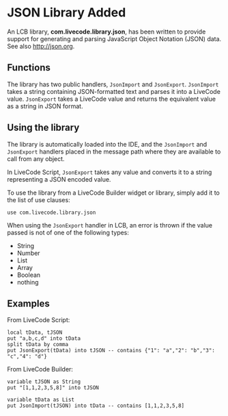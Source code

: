 # JSON Library Added

An LCB library, **com.livecode.library.json**, has been written to provide support for generating 
and parsing JavaScript Object Notation (JSON) data.  See also <http://json.org>. 

## Functions
The library has two public handlers, `JsonImport` and `JsonExport`. `JsonImport` takes a string 
containing JSON-formatted text and parses it into a LiveCode value. `JsonExport` takes a LiveCode 
value and returns the equivalent value as a string in JSON format.

## Using the library
The library is automatically loaded into the IDE, and the `JsonImport` and `JsonExport` handlers 
placed in the message path where they are available to call from any object.

In LiveCode Script, `JsonExport` takes any value and converts it to a string representing a JSON 
encoded value.

To use the library from a LiveCode Builder widget or library, simply add it to the list of use 
clauses:

    use com.livecode.library.json

When using the `JsonExport` handler in LCB, an error is thrown if the value passed 
is not of one of the following types:

- String
- Number
- List
- Array
- Boolean
- nothing

## Examples

From LiveCode Script:

    local tData, tJSON
    put "a,b,c,d" into tData
    split tData by comma
    put JsonExport(tData) into tJSON -- contains {"1": "a","2": "b","3": "c","4": "d"}

From LiveCode Builder:

	variable tJSON as String
	put "[1,1,2,3,5,8]" into tJSON
	
	variable tData as List
	put JsonImport(tJSON) into tData -- contains [1,1,2,3,5,8]
